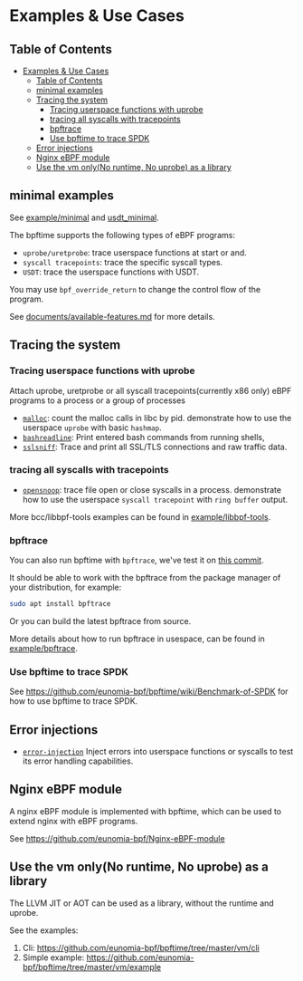 # Examples & Use Cases

## Table of Contents

- [Examples \& Use Cases](#examples--use-cases)
  - [Table of Contents](#table-of-contents)
  - [minimal examples](#minimal-examples)
  - [Tracing the system](#tracing-the-system)
    - [Tracing userspace functions with uprobe](#tracing-userspace-functions-with-uprobe)
    - [tracing all syscalls with tracepoints](#tracing-all-syscalls-with-tracepoints)
    - [bpftrace](#bpftrace)
    - [Use bpftime to trace SPDK](#use-bpftime-to-trace-spdk)
  - [Error injections](#error-injections)
  - [Nginx eBPF module](#nginx-ebpf-module)
  - [Use the vm only(No runtime, No uprobe) as a library](#use-the-vm-onlyno-runtime-no-uprobe-as-a-library)

## minimal examples

See [example/minimal](https://github.com/eunomia-bpf/bpftime/tree/master/example/minimal) and [usdt_minimal](https://github.com/eunomia-bpf/bpftime/tree/master/example/usdt_minimal).

The bpftime supports the following types of eBPF programs:

- `uprobe/uretprobe`: trace userspace functions at start or and.
- `syscall tracepoints`: trace the specific syscall types.
- `USDT`: trace the userspace functions with USDT.

You may use `bpf_override_return` to change the control flow of the program.

See [documents/available-features.md](https://github.com/eunomia-bpf/bpftime/tree/master/documents/avaliable-features.md) for more details.

## Tracing the system

### Tracing userspace functions with uprobe

Attach uprobe, uretprobe or all syscall tracepoints(currently x86 only) eBPF programs to a process or a group of processes

- [`malloc`](https://github.com/eunomia-bpf/bpftime/tree/master/example/malloc): count the malloc calls in libc by pid. demonstrate how to use the userspace `uprobe` with basic `hashmap`.
- [`bashreadline`](https://github.com/eunomia-bpf/bpftime/tree/master/example/libbpf-tools/bashreadline): Print entered bash commands from running shells,
- [`sslsniff`](https://github.com/eunomia-bpf/bpftime/tree/master/example/sslsniff): Trace and print all SSL/TLS connections and raw traffic data.

### tracing all syscalls with tracepoints

- [`opensnoop`](https://github.com/eunomia-bpf/bpftime/tree/master/example/opensnoop): trace file open or close syscalls in a process. demonstrate how to use the userspace `syscall tracepoint` with `ring buffer` output.

More bcc/libbpf-tools examples can be found in [example/libbpf-tools](https://github.com/eunomia-bpf/bpftime/tree/master/example/libbpf-tools).

### bpftrace

You can also run bpftime with `bpftrace`, we've test it on [this commit](https://github.com/iovisor/bpftrace/commit/75aca47dd8e1d642ff31c9d3ce330e0c616e5b96).

It should be able to work with the bpftrace from the package manager of your distribution, for example:

```bash
sudo apt install bpftrace
```

Or you can build the latest bpftrace from source.

More details about how to run bpftrace in usespace, can be found in [example/bpftrace](https://github.com/eunomia-bpf/bpftime/tree/master/example/bpftrace).

### Use bpftime to trace SPDK

See <https://github.com/eunomia-bpf/bpftime/wiki/Benchmark-of-SPDK> for how to use bpftime to trace SPDK.

## Error injections

- [`error-injection`](https://github.com/eunomia-bpf/bpftime/tree/master/example/error-inject) Inject errors into userspace functions or syscalls to test its error handling capabilities.

## Nginx eBPF module

A nginx eBPF module is implemented with bpftime, which can be used to extend nginx with eBPF programs.

See <https://github.com/eunomia-bpf/Nginx-eBPF-module>

## Use the vm only(No runtime, No uprobe) as a library

The LLVM JIT or AOT can be used as a library, without the runtime and uprobe.

See the examples:

1. Cli: <https://github.com/eunomia-bpf/bpftime/tree/master/vm/cli>
2. Simple example: <https://github.com/eunomia-bpf/bpftime/tree/master/vm/example>
